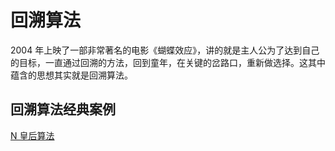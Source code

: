 # 回溯算法

2004 年上映了一部非常著名的电影《蝴蝶效应》，讲的就是主人公为了达到自己的目标，一直通过回溯的方法，回到童年，在关键的岔路口，重新做选择。这其中蕴含的思想其实就是回溯算法。

## 回溯算法经典案例

[N 皇后算法](NQueens)